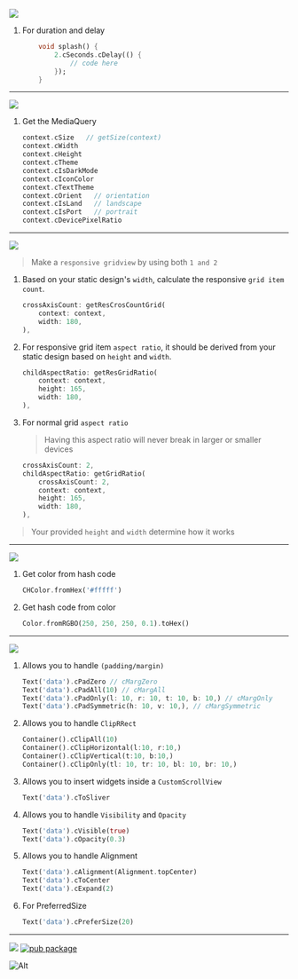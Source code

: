 [![](https://img.shields.io/badge/for-duration,_delay-green?style=for-the-badge)]()

1) For duration and delay
    
    ```dart
        void splash() {
            2.cSeconds.cDelay(() {
                // code here
            });
        }
    ```

***
[![](https://img.shields.io/badge/for-MediaQuery-green?style=for-the-badge)]()

1) Get the MediaQuery

    ```dart
    context.cSize   // getSize(context)
    context.cWidth 
    context.cHeight
    context.cTheme
    context.cIsDarkMode
    context.cIconColor
    context.cTextTheme
    context.cOrient   // orientation
    context.cIsLand   // landscape
    context.cIsPort   // portrait
    context.cDevicePixelRatio
    ```
---
[![](https://img.shields.io/badge/for-GridView-green?style=for-the-badge)]()
> Make a `responsive gridview` by using both `1 and 2` 
1) Based on your static design's `width`, calculate the responsive `grid item count`.

    ```dart
    crossAxisCount: getResCrosCountGrid(
        context: context,
        width: 180,
    ),
    ```
1) For responsive grid item `aspect ratio`, it should be derived from your static design based on `height` and `width`.

    ```dart
    childAspectRatio: getResGridRatio(
        context: context,
        height: 165,
        width: 180,
    ),
    ```
1) For normal grid `aspect ratio` 
    > Having this aspect ratio will never break in larger or smaller devices

    ```dart
    crossAxisCount: 2,
    childAspectRatio: getGridRatio(
        crossAxisCount: 2,
        context: context,
        height: 165,
        width: 180,
    ),
    ```
> Your provided `height` and `width` determine how it works
---

[![](https://img.shields.io/badge/for-color-green?style=for-the-badge)]()

1)  Get color from hash code

    ```dart
    CHColor.fromHex('#fffff')
    ```
1) Get hash code from color

    ```dart
    Color.fromRGBO(250, 250, 250, 0.1).toHex()
    ```
---
[![](https://img.shields.io/badge/for-widget-green?style=for-the-badge)]()

1) Allows you to handle `(padding/margin)`

    ```dart
    Text('data').cPadZero // cMargZero 
    Text('data').cPadAll(10) // cMargAll
    Text('data').cPadOnly(l: 10, r: 10, t: 10, b: 10,) // cMargOnly
    Text('data').cPadSymmetric(h: 10, v: 10,), // cMargSymmetric
    ```
1) Allows you to handle `ClipRRect`

    ```dart
    Container().cClipAll(10) 
    Container().cClipHorizontal(l:10, r:10,) 
    Container().cClipVertical(t:10, b:10,) 
    Container().cClipOnly(tl: 10, tr: 10, bl: 10, br: 10,) 
    ```
1) Allows you to insert widgets inside a `CustomScrollView`
    ```dart
    Text('data').cToSliver
    ```
1) Allows you to handle `Visibility` and `Opacity`
    ```dart
    Text('data').cVisible(true)
    Text('data').cOpacity(0.3)
    ```
1) Allows you to handle Alignment
    ```dart
    Text('data').cAlignment(Alignment.topCenter)
    Text('data').cToCenter
    Text('data').cExpand(2)
    ```
1) For PreferredSize
    ```dart
    Text('data').cPreferSize(20)
    ```
***

[![](https://img.shields.io/badge/From-RΞPADΓΞCH-blue??style=plastic)](https://repadtech.com/)
[![pub package](https://img.shields.io/pub/v/flutter_custom_utils.svg?logo=dart&logoColor=00b9fc)](https://pub.dartlang.org/packages/flutter_custom_utils)

![Alt](https://repobeats.axiom.co/api/embed/2101af02ba767cc668c359f4f1167731c55e3e87.svg "Activity graph")


